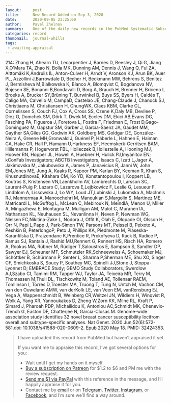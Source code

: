 ```yaml
---
layout:     post
title:      New Record Added on Sep 3, 2020
date:       2020-09-05 23:25:00
author:     Pavel Zhelnov
summary:    One of the daily new records in the PubMed Systematic Subset indexed by Sep 3, 2020.
categories: record
thumbnail:  journal-whills
tags:
 - awaiting-appraisal
---
```


214: Zhang H, Ahearn TU, Lecarpentier J, Barnes D, Beesley J, Qi G, Jiang X,O'Mara TA, Zhao N, Bolla MK, Dunning AM, Dennis J, Wang Q, Ful ZA, Aittomäki K,Andrulis IL, Anton-Culver H, Arndt V, Aronson KJ, Arun BK, Auer PL, Azzollini J,Barrowdale D, Becher H, Beckmann MW, Behrens S, Benitez J, Bermisheva M,Bialkowska K, Blanco A, Blomqvist C, Bogdanova NV, Bojesen SE, Bonanni B,Bondavalli D, Borg A, Brauch H, Brenner H, Briceno I, Broeks A, Brucker SY,Brüning T, Burwinkel B, Buys SS, Byers H, Caldés T, Caligo MA, Calvello M, CampaD, Castelao JE, Chang-Claude J, Chanock SJ, Christiaens M, Christiansen H, ChungWK, Claes KBM, Clarke CL, Cornelissen S, Couch FJ, Cox A, Cross SS, Czene K,Daly MB, Devilee P, Diez O, Domchek SM, Dörk T, Dwek M, Eccles DM, Ekici AB,Evans DG, Fasching PA, Figueroa J, Foretova L, Fostira F, Friedman E, Frost D,Gago-Dominguez M, Gapstur SM, Garber J, García-Sáenz JA, Gaudet MM, Gayther SA,Giles GG, Godwin AK, Goldberg MS, Goldgar DE, González-Neira A, Greene MH,Gronwald J, Guénel P, Häberle L, Hahnen E, Haiman CA, Hake CR, Hall P, Hamann U,Harkness EF, Heemskerk-Gerritsen BAM, Hillemanns P, Hogervorst FBL, Holleczek B,Hollestelle A, Hooning MJ, Hoover RN, Hopper JL, Howell A, Huebner H, Hulick PJ,Imyanitov EN; kConFab Investigators; ABCTB Investigators, Isaacs C, Izatt L,Jager A, Jakimovska M, Jakubowska A, James P, Janavicius R, Janni W, John EM,Jones ME, Jung A, Kaaks R, Kapoor PM, Karlan BY, Keeman R, Khan S, KhusnutdinovaE, Kitahara CM, Ko YD, Konstantopoulou I, Koppert LB, Koutros S, Kristensen VN,Laenkholm AV, Lambrechts D, Larsson SC, Laurent-Puig P, Lazaro C, Lazarova E,Lejbkowicz F, Leslie G, Lesueur F, Lindblom A, Lissowska J, Lo WY, Loud JT,Lubinski J, Lukomska A, MacInnis RJ, Mannermaa A, Manoochehri M, Manoukian S,Margolin S, Martinez ME, Matricardi L, McGuffog L, McLean C, Mebirouk N, MeindlA, Menon U, Miller A, Mingazheva E, Montagna M, Mulligan AM, Mulot C, MuranenTA, Nathanson KL, Neuhausen SL, Nevanlinna H, Neven P, Newman WG, Nielsen FC,Nikitina-Zake L, Nodora J, Offit K, Olah E, Olopade OI, Olsson H, Orr N, Papi L,Papp J, Park-Simon TW, Parsons MT, Peissel B, Peixoto A, Peshkin B, PeterlongoP, Peto J, Phillips KA, Piedmonte M, Plaseska-Karanfilska D, Prajzendanc K,Prentice R, Prokofyeva D, Rack B, Radice P, Ramus SJ, Rantala J, Rashid MU,Rennert G, Rennert HS, Risch HA, Romero A, Rookus MA, Rübner M, Rüdiger T,Saloustros E, Sampson S, Sandler DP, Sawyer EJ, Scheuner MT, Schmutzler RK,Schneeweiss A, Schoemaker MJ, Schöttker B, Schürmann P, Senter L, Sharma P,Sherman ME, Shu XO, Singer CF, Smichkoska S, Soucy P, Southey MC, Spinelli JJ,Stone J, Stoppa-Lyonnet D; EMBRACE Study; GEMO Study Collaborators, Swerdlow AJ,Szabo CI, Tamimi RM, Tapper WJ, Taylor JA, Teixeira MR, Terry M, Thomassen M,Thull DL, Tischkowitz M, Toland AE, Tollenaar RAEM, Tomlinson I, Torres D,Troester MA, Truong T, Tung N, Untch M, Vachon CM, van den Ouweland AMW, van derKolk LE, van Veen EM, vanRensburg EJ, Vega A, Wappenschmidt B, Weinberg CR,Weitzel JN, Wildiers H, Winqvist R, Wolk A, Yang XR, Yannoukakos D, Zheng W,Zorn KK, Milne RL, Kraft P, Simard J, Pharoah PDP, Michailidou K, Antoniou AC,Schmidt MK, Chenevix-Trench G, Easton DF, Chatterjee N, García-Closas M. Genome-wide association study identifies 32 novel breast cancer susceptibility locifrom overall and subtype-specific analyses. Nat Genet. 2020 Jun;52(6):572-581.doi: 10.1038/s41588-020-0609-2. Epub 2020 May 18. PMID: 32424353.


> I have uploaded this record from PubMed but haven’t appraised it yet.
>
> If you want me to appraise this record, I’ve got several options for you:
> * Wait until I get my hands on it myself.
> * [Buy a subscription on Patreon](https://patreon.com/zheln) for $1.2 to $6 and PM me with the review request.
> * [Send me $1 via PayPal](https://paypal.me/pjelnov) with this reference in the message, and I’ll happily appraise it for you.
> * Contact me by [email](mailto:pavel@zheln.com) or on [Telegram](https://t.me/drzhelnov), [Twitter](https://twitter.com/drzhelnov), [Instagram](https://instagram.com/igzheln), or [Facebook](https://facebook.com/drzhelnov), and I’m sure we’ll find a way around.
